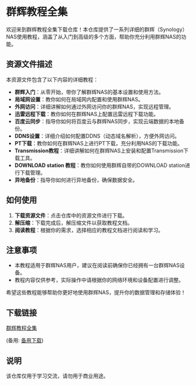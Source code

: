 # 群辉教程全集

欢迎来到群辉教程全集下载仓库！本仓库提供了一系列详细的群辉（Synology）NAS使用教程，涵盖了从入门到高级的多个方面，帮助你充分利用群辉NAS的功能。

## 资源文件描述

本资源文件包含了以下内容的详细教程：

- **群辉入门**：从零开始，带你了解群辉NAS的基本设置和使用方法。
- **局域网设置**：教你如何在局域网内配置和使用群辉NAS。
- **外网访问**：详细讲解如何通过外网访问你的群辉NAS，实现远程管理。
- **迅雷远程下载**：教你如何在群辉NAS上配置迅雷远程下载功能。
- **百度云同步**：指导你如何将百度云与群辉NAS同步，实现云端数据的本地备份。
- **DDNS设置**：详细介绍如何配置DDNS（动态域名解析），方便外网访问。
- **PT下载**：教你如何在群辉NAS上进行PT下载，充分利用NAS的下载功能。
- **Transmission教程**：详细讲解如何在群辉NAS上安装和配置Transmission下载工具。
- **DOWNLOAD station 教程**：教你如何使用群辉自带的DOWNLOAD station进行下载管理。
- **异地备份**：指导你如何进行异地备份，确保数据安全。

## 如何使用

1. **下载资源文件**：点击仓库中的资源文件进行下载。
2. **解压缩**：下载完成后，解压缩文件以获取教程文档。
3. **阅读教程**：根据你的需求，选择相应的教程文档进行阅读和学习。

## 注意事项

- 本教程适用于群辉NAS用户，建议在阅读前确保你已经拥有一台群辉NAS设备。
- 教程内容仅供参考，实际操作中请根据你的网络环境和设备配置进行调整。

希望这些教程能够帮助你更好地使用群辉NAS，提升你的数据管理和存储体验！

## 下载链接
[群辉教程全集](https://pan.quark.cn/s/01070220a5fc) 

(备用: [备用下载](https://pan.baidu.com/s/1kTIrD-iST1QqIwU4oHkrdg?pwd=1234))

## 说明

该仓库仅用于学习交流，请勿用于商业用途。
